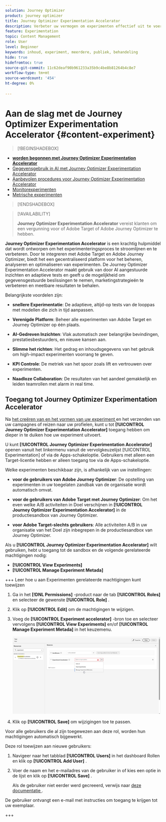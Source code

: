 ```yaml
---
solution: Journey Optimizer
product: journey optimizer
title: Journey Optimizer Experimentation Accelerator
description: Verbeter uw vermogen om experimenten effectief uit te voeren en inzichten te genereren
feature: Experimentation
topic: Content Management
role: User
level: Beginner
keywords: inhoud, experiment, meerdere, publiek, behandeling
hide: true
hidefromtoc: true
source-git-commit: 11c62deaf90b961233a35b9c4be8b81264b4c8e7
workflow-type: tm+mt
source-wordcount: '454'
ht-degree: 0%

---
```


# Aan de slag met de Journey Optimizer Experimentation Accelerator {#content-experiment}

>[!BEGINSHADEBOX]

* **[worden begonnen met Journey Optimizer Experimentation Accelerator](experiment-accelerator.md)**
* [Gegevensgebruik in AI met Journey Optimizer Experimentation Accelerator](experiment-accelerator-security.md)
* [Aanbevolen procedures voor Journey Optimizer Experimentation Accelerator](experiment-accelerator-best-practices.md)
* [Monitorexperimenten](experiment-accelerator-monitor.md)
* [Metrische experimenten](experiment-accelerator-metrics.md)

>[!ENDSHADEBOX]

>[!AVAILABILITY]
>
>**Journey Optimizer Experimentation Accelerator** vereist klanten om een vergunning voor of Adobe Target of Adobe Journey Optimizer te hebben.

**Journey Optimizer Experimentation Accelerator** is een krachtig hulpmiddel dat wordt ontworpen om het experimenteringsproces te stroomlijnen en te verbeteren. Door te integreren met Adobe Target en Adobe Journey Optimizer, biedt het een gecentraliseerd platform voor het beheren, analyseren en optimaliseren van experimenten. De Journey Optimizer Experimentation Accelerator maakt gebruik van door AI aangestuurde inzichten en adaptieve tests en geeft u de mogelijkheid om gegevensgestuurde beslissingen te nemen, marketingstrategieën te verbeteren en meetbare resultaten te behalen.

Belangrijkste voordelen zijn:

* **snellere Experimentatie**: De adaptieve, altijd-op tests van de looppas met modellen die zich in tijd aanpassen.

* **Verenigde Platform**: Beheer alle experimenten van Adobe Target en Journey Optimizer op één plaats.

* **AI-Gedreven Inzichten**: Vlak automatisch zeer belangrijke bevindingen, prestatiesbestuurders, en nieuwe kansen aan.

* **Slimme het richten**: Het gedrag en inhoudsgegevens van het gebruik om high-impact experimenten voorrang te geven.

* **KPI Controle**: De metriek van het spoor zoals lift en vertrouwen over experimenten.

* **Naadloze Collaboration**: De resultaten van het aandeel gemakkelijk en leiden teamrollen met alarm in real time.

## Toegang tot Journey Optimizer Experimentation Accelerator

Na [ het creëren van en het vormen van uw experiment ](content-experiment.md) en het verzenden van uw campagnes of reizen naar uw profielen, kunt u tot **[!UICONTROL Journey Optimizer Experimentation Accelerator]** toegang hebben om dieper in te duiken hoe uw experiment uitvoert.

U kunt **[!UICONTROL Journey Optimizer Experimentation Accelerator]** openen vanuit het linkermenu vanuit de vervolgkeuzelijst [!UICONTROL Experimentation] of via de Apps-schakeloptie. Gebruikers met alleen een Target-licentie hebben er alleen toegang toe via de Apps-schakeloptie.

Welke experimenten beschikbaar zijn, is afhankelijk van uw instellingen:

* **voor de gebruikers van Adobe Journey Optimizer**: De opstelling van experimenten in uw toegelaten zandbak van de organisatie wordt automatisch omvat.

* **voor de gebruikers van Adobe Target met Journey Optimizer**: Om het even welke A/B activiteiten in Doel verschijnen in **[!UICONTROL Journey Optimizer Experimentation Accelerator]** in de productiesandbox van Journey Optimizer.

* **voor Adobe Target-slechts gebruikers**: Alle activiteiten A/B in uw organisatie van het Doel zijn inbegrepen in de productiesandbox van Journey Optimizer.

Als u **[!UICONTROL Journey Optimizer Experimentation Accelerator]** wilt gebruiken, hebt u toegang tot de sandbox en de volgende gerelateerde machtigingen nodig:

* **[!UICONTROL View Experiments]**
* **[!UICONTROL Manage Experiment Metada]**

+++ Leer hoe u aan Experimenten gerelateerde machtigingen kunt toewijzen

1. Ga in het **[!DNL Permissions]** -product naar de tab **[!UICONTROL Roles]** en selecteer de gewenste **[!UICONTROL Role]** .

1. Klik op **[!UICONTROL Edit]** om de machtigingen te wijzigen.

1. Voeg de **[!UICONTROL Experiment accelerator]** -bron toe en selecteer vervolgens **[!UICONTROL View Experiments]** en/of **[!UICONTROL Manage Experiment Metada]** in het keuzemenu.

   ![](assets/permissions-experiment.png)

1. Klik op **[!UICONTROL Save]** om wijzigingen toe te passen.

Voor alle gebruikers die al zijn toegewezen aan deze rol, worden hun machtigingen automatisch bijgewerkt.

Deze rol toewijzen aan nieuwe gebruikers:

1. Navigeer naar het tabblad **[!UICONTROL Users]** in het dashboard Rollen en klik op **[!UICONTROL Add User]** .

1. Voer de naam en het e-mailadres van de gebruiker in of kies een optie in de lijst en klik op **[!UICONTROL Save]** .

   Als de gebruiker niet eerder werd gecreeerd, verwijs naar [ deze documentatie ](https://experienceleague.adobe.com/nl/docs/experience-platform/access-control/abac/permissions-ui/users).

De gebruiker ontvangt een e-mail met instructies om toegang te krijgen tot uw exemplaar.

+++

<!--table style="table-layout:fixed"><tr style="border: 0;">
<td><img alt="Overview" href="experiment-accelerator-overview.md" src="assets/do-not-localize/experiments-2.jpeg">
<div align="center"><p><strong><a href="experiment-accelerator-overview.md">Overview</a></strong></p></div></td>
<td><img alt="Experiments" href="experiment-accelerator-monitor.md" src="assets/do-not-localize/experiment-overview.jpeg">
<div align="center"><p><strong><a href="experiment-accelerator-monitor.md">Experiments</a></strong></p></div></td>
<td><img alt="Metrics" href="experiment-accelerator-metrics.md" src="assets/do-not-localize/experiment-metrics.png">
<div align="center"><p><strong><a href="experiment-accelerator-metrics.md">Metrics</a></strong></p></div></td>
</tr></table-->
